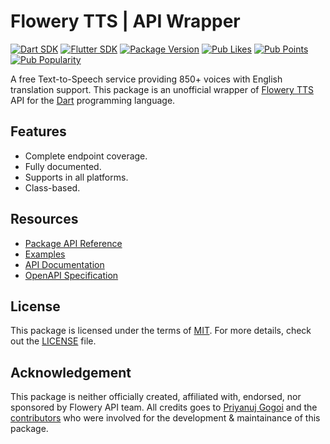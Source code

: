 # Flowery TTS | API Wrapper

[![Dart SDK][Dart]](https://dart.dev/get-dart)
[![Flutter SDK][Flutter]](https://docs.flutter.dev/get-started/install)
[![Package Version][Version]](https://pub.dev/packages/flowery_tts/versions/1.2.0)
[![Pub Likes][Likes]][Pub Score]
[![Pub Points][Points]][Pub Score]
[![Pub Popularity][Popularity]][Pub Score]

A free Text-to-Speech service providing 850+ voices with English translation support.
This package is an unofficial wrapper of [Flowery TTS](https://flowery.pw) API
for the [Dart](https://dart.dev) programming language.

## Features

- Complete endpoint coverage.
- Fully documented.
- Supports in all platforms.
- Class-based.

## Resources

- [Package API Reference](https://pub.dev/documentation/flowery_tts/1.2.0)
- [Examples](https://github.com/priyanuj-gogoi/flowery-tts/tree/1.2.0/example/example.dart)
- [API Documentation](https://flowery.pw/docs)
- [OpenAPI Specification](https://editor.swagger.io?url=https://api.flowery.pw/openapi.json)

## License

This package is licensed under the terms of [MIT](https://en.wikipedia.org/wiki/MIT_License).
For more details, check out the [LICENSE](https://github.com/priyanuj-gogoi/flowery-tts/tree/1.2.0/LICENSE) file.

## Acknowledgement

This package is neither officially created, affiliated with,
endorsed, nor sponsored by Flowery API team. All credits goes to
[Priyanuj Gogoi](https://github.com/priyanuj-gogoi) and the
[contributors](https://github.com/priyanuj-gogoi/flowery-tts/contributors)
who were involved for the development & maintainance of this package.

[Dart]: https://img.shields.io/badge/Dart-%5E3.0.0-blue?style=flat-square
[Flutter]: https://img.shields.io/badge/Flutter-%5E3.10.0-blue?style=flat-square
[Version]: https://img.shields.io/badge/Version-1.2.0-blue?style=flat-square
[Likes]: https://img.shields.io/pub/likes/flowery_tts?label=Pub%20Likes&style=flat-square
[Points]: https://img.shields.io/pub/points/flowery_tts?label=Pub%20Points&style=flat-square
[Popularity]: https://img.shields.io/pub/popularity/flowery_tts?label=Pub%20Popularity&style=flat-square
[Pub Score]: https://pub.dev/packages/flowery_tts/score
